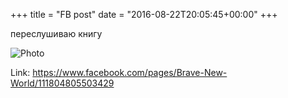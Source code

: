 +++
title = "FB post"
date = "2016-08-22T20:05:45+00:00"
+++

переслушиваю книгу

![Photo](https://scontent.xx.fbcdn.net/v/t1.0-1/c0.52.200.200/p200x200/1491739_262355900591874_224566982_n.jpg?oh=66518a776b247e3c94189f90bdca77ca&oe=596C349C)


Link: https://www.facebook.com/pages/Brave-New-World/111804805503429
